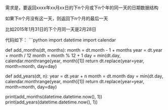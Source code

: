 ​

需求是，要返回xxxx年xx月xx日的下n个月或下n个年的同一天的日期数据结构

如果下n个月没有这一天，则返回下n个月的最后一天

比如2015年1月31日的下个月同一天是2月28日

代码如下：
​```python
import datetime
import calendar


def add_months(dt, months):
    month = dt.month - 1 + months
    year = dt.year + month / 12
    month = month % 12 + 1
    day = min(dt.day, calendar.monthrange(year, month)[1])
    return dt.replace(year=year, month=month, day=day)


def add_years(dt, n):
    year = dt.year + n
    month = dt.month
    day = min(dt.day, calendar.monthrange(year, month)[1])
    return dt.replace(year=year, month=month, day=day)


print(add_months(datetime.datetime.now(), 1))
print(add_years(datetime.datetime.now(), 1))
```